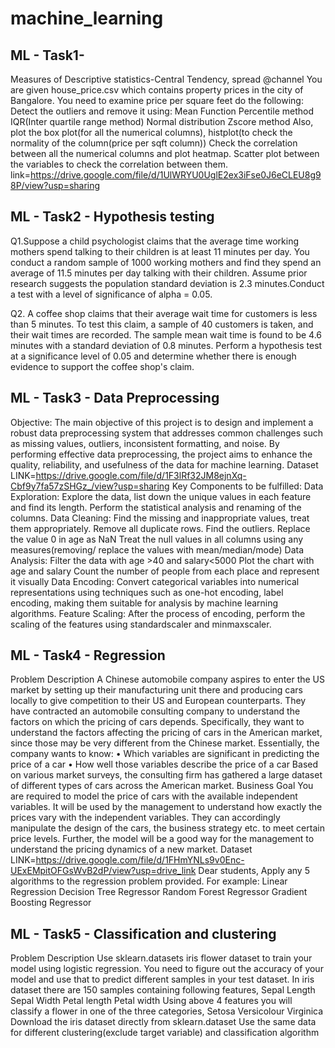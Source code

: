 # machine_learning


## ML - Task1-

Measures of Descriptive statistics-Central Tendency, spread @channel
You are given house_price.csv which contains property prices in the city of Bangalore. You need to examine price per square feet do the following:
Detect the outliers and remove it using:
 Mean Function
Percentile method
IQR(Inter quartile range method)
Normal distribution
Zscore method
Also, plot the box plot(for all the numerical columns), histplot(to check the normality of the column(price per sqft column))
Check the correlation between all the numerical columns and plot heatmap.
Scatter plot between the variables to check the correlation between them.
link=https://drive.google.com/file/d/1UlWRYU0UglE2ex3iFse0J6eCLEU8g98P/view?usp=sharing






## ML - Task2 - Hypothesis testing


Q1.Suppose a child psychologist claims that the average time working mothers spend talking to their children is at least 11 minutes per day. You conduct a random sample of 1000 working mothers and find they spend an average of 11.5 minutes per day talking with their children. Assume prior research suggests the population standard deviation is 2.3 minutes.Conduct a test with a level of significance of alpha = 0.05.



Q2. A coffee shop claims that their average wait time for customers is less than 5 minutes. To test this claim, a sample of 40 customers is taken, and their wait times are recorded. The sample mean wait time is found to be 4.6 minutes with a standard deviation of 0.8 minutes. Perform a hypothesis test at a significance level of 0.05 and determine whether there is enough evidence to support the coffee shop's claim.



## ML - Task3 - Data Preprocessing


Objective:
 The main objective of this project is to design and implement a robust data preprocessing system that addresses common challenges such as missing values, outliers, inconsistent formatting, and noise. By performing effective data preprocessing, the project aims to enhance the quality, reliability, and usefulness of the data for machine learning.
Dataset LINK=https://drive.google.com/file/d/1F3lRf32JM8ejnXq-Cbf9y7fa57zSHGz_/view?usp=sharing
Key Components to be fulfilled:
Data Exploration:   Explore the data, list down the unique values in each feature and find its length. Perform the statistical analysis and renaming of the columns.
Data Cleaning: 
Find the missing and inappropriate values, treat them appropriately. Remove all duplicate rows. Find the outliers.
Replace the value 0 in age as NaN
Treat the null values in all columns using any measures(removing/ replace the values with mean/median/mode)
Data Analysis:
Filter the data with age >40 and salary<5000
Plot the chart with age and salary
Count the number of people from each place and represent it visually
Data Encoding:
Convert categorical variables into numerical representations using techniques such as one-hot encoding, label encoding, making them suitable for analysis by machine learning algorithms.
Feature Scaling: 
After the process of encoding, perform the scaling of the features using standardscaler and minmaxscaler.


## ML - Task4 - Regression 


Problem Description
A Chinese automobile company aspires to enter the US market by setting up their manufacturing unit there and producing cars locally to give competition to their US and European counterparts. They have contracted an automobile consulting company to understand the factors on which the pricing of cars depends. Specifically, they want to understand the factors affecting the pricing of cars in the American market, since those may be very different from the Chinese market. Essentially, the company wants to know:
• Which variables are significant in predicting the price of a car
• How well those variables describe the price of a car
Based on various market surveys, the consulting firm has gathered a large dataset of different types of cars across the American market.
Business Goal
You are required to model the price of cars with the available independent variables. It will be used by the management to understand how exactly the prices vary with the independent variables. They can accordingly manipulate the design of the cars, the business strategy etc. to meet certain price levels. Further, the model will be a good way for the management to
understand the pricing dynamics of a new market.
Dataset LINK=https://drive.google.com/file/d/1FHmYNLs9v0Enc-UExEMpitOFGsWvB2dP/view?usp=drive_link
Dear students,
Apply any 5 algorithms to the regression problem provided.
For example:
Linear Regression
Decision Tree Regressor
Random Forest Regressor
Gradient Boosting Regressor



## ML - Task5 - Classification and clustering



Problem Description
Use sklearn.datasets iris flower dataset to train your model using logistic regression. You need to figure out the accuracy of your model and use that to predict different samples in your test dataset. In iris dataset there are 150 samples containing following features,
Sepal Length
Sepal Width
Petal length
Petal width
Using above 4 features you will classify a flower  in one of the three categories,
Setosa
Versicolour
Virginica
Download the iris dataset directly from sklearn.dataset
Use the same data for different clustering(exclude target variable) and classification algorithm















